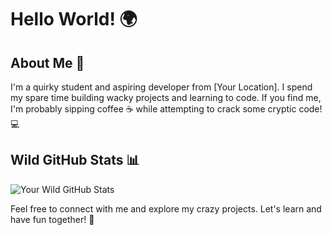 # Hello World! 🌍

## About Me 🚀

I'm a quirky student and aspiring developer from [Your Location]. I spend my spare time building wacky projects and learning to code. If you find me, I'm probably sipping coffee ☕ while attempting to crack some cryptic code! 💻

## Wild GitHub Stats 📊

![Your Wild GitHub Stats](https://github-readme-stats.vercel.app/api?username=yellowcatx&show_icons=true&theme=radical)


Feel free to connect with me and explore my crazy projects. Let's learn and have fun together! 🚀
